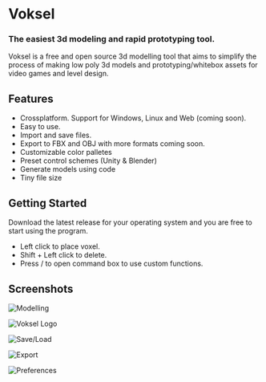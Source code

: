# Voksel
### The easiest 3d modeling and rapid prototyping tool.

Voksel is a free and open source 3d modelling tool that aims to simplify the process of making low poly 3d models and prototyping/whitebox assets for video games and level design.


## Features

- Crossplatform. Support for Windows, Linux and Web (coming soon).
- Easy to use.
- Import and save files.
- Export to FBX and OBJ with more formats coming soon.
- Customizable color palletes
- Preset control schemes (Unity & Blender)
- Generate models using code
- Tiny file size
## Getting Started

Download the latest release for your operating system and you are free to start using the program.
- Left click to place voxel.
- Shift + Left click to delete.
- Press / to open command box to use custom functions.


## Screenshots
![Modelling](https://imgur.com/zHSOzNt.png)
  
![Voksel Logo](https://imgur.com/0kH3BKX.png)
  
![Save/Load](https://imgur.com/qbaH7d9.png)

![Export](https://imgur.com/l9qyj6H.png)

![Preferences](https://imgur.com/tMJwjqw.png)
